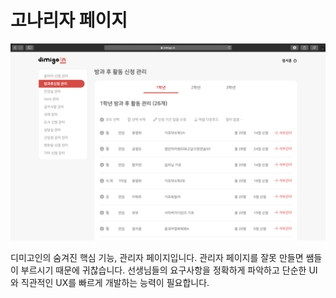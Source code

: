 # 고나리자 페이지

![](../.gitbook/assets/image%20(15).png)

디미고인의 숨겨진 핵심 기능, 관리자 페이지입니다. 관리자 페이지를 잘못 만들면 쌤들이 부르시기 때문에 귀찮습니다. 선생님들의 요구사항을 정확하게 파악하고 단순한 UI와 직관적인 UX를 빠르게 개발하는 능력이 필요합니다.
